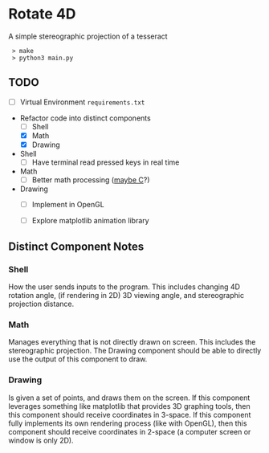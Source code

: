 # Rotate 4D
A simple stereographic projection of a tesseract

```
 > make
 > python3 main.py
```

## TODO
- [ ] Virtual Environment `requirements.txt`
- Refactor code into distinct components
    - [ ] Shell
    - [x] Math
    - [x] Drawing
- Shell
    - [ ] Have terminal read pressed keys in real time
- Math
    - [ ] Better math processing ([maybe C](https://www.digitalocean.com/community/tutorials/calling-c-functions-from-python)?) 
- Drawing
    - [ ] Implement in OpenGL
    - [ ] Explore matplotlib animation library


## Distinct Component Notes
### Shell
How the user sends inputs to the program. This includes changing 4D rotation angle, (if rendering in 2D) 3D viewing angle, and stereographic projection distance.
### Math
Manages everything that is not directly drawn on screen. This includes the stereographic projection. The Drawing component should be able to directly use the output of this component to draw.
### Drawing
Is given a set of points, and draws them on the screen. If this component leverages something like matplotlib that provides 3D graphing tools, then this component should receive coordinates in 3-space. If this component fully implements its own rendering process (like with OpenGL), then this component should receive coordinates in 2-space (a computer screen or window is only 2D).
